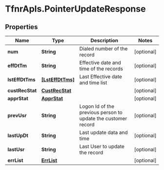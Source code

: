 # TfnrApIs.PointerUpdateResponse

## Properties
Name | Type | Description | Notes
------------ | ------------- | ------------- | -------------
**num** | **String** | Dialed number of the record  | [optional] 
**effDtTm** | **String** | Effective date and time of the records | [optional] 
**lstEffDtTms** | [**[LstEffDtTms]**](LstEffDtTms.md) | Last Effective date and time list | [optional] 
**custRecStat** | [**CustRecStat**](CustRecStat.md) |  | [optional] 
**apprStat** | [**ApprStat**](ApprStat.md) |  | [optional] 
**prevUsr** | **String** | Logon Id of the previous person to update the customer record  | [optional] 
**lastUpDt** | **String** | Last update data and time | [optional] 
**lastUsr** | **String** | Last User to update the record | [optional] 
**errList** | [**ErrList**](ErrList.md) |  | [optional] 


